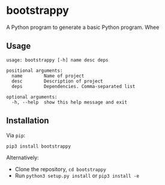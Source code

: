 bootstrappy
=======

A Python program to generate a basic Python program. Whee

Usage
-----

    usage: bootstrappy [-h] name desc deps
    
    positional arguments:
      name        Name of project
      desc        Description of project
      deps        Dependencies. Comma-separated list
    
    optional arguments:
      -h, --help  show this help message and exit

Installation
------------

Via `pip`:

    pip3 install bootstrappy

Alternatively:

 * Clone the repository, `cd bootstrappy`
 * Run `python3 setup.py install` or `pip3 install -e`
